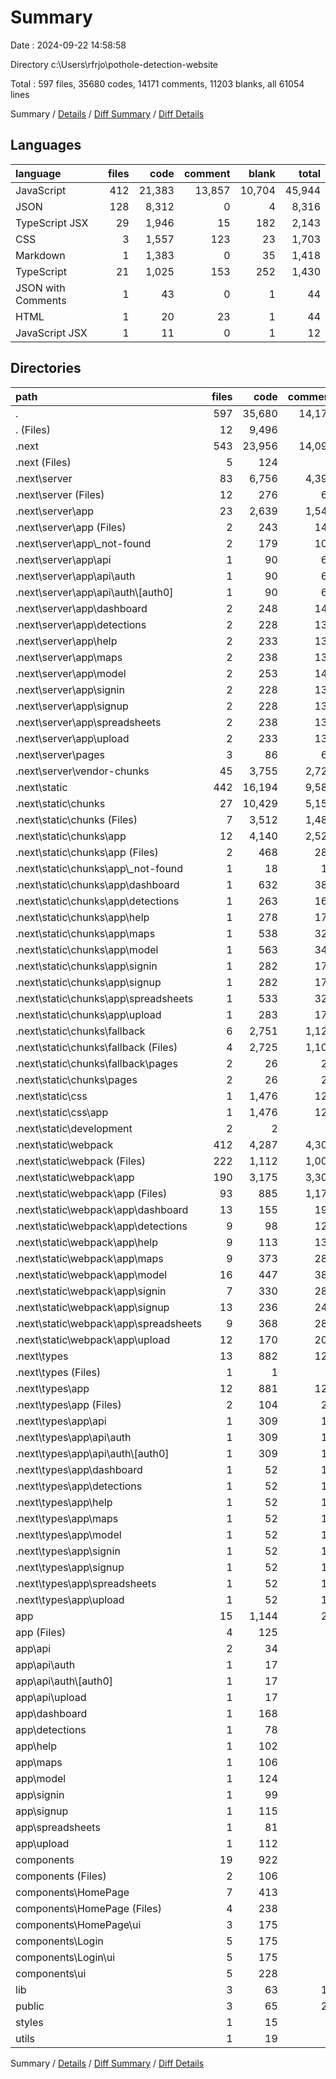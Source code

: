 # Summary

Date : 2024-09-22 14:58:58

Directory c:\\Users\\rfrjo\\pothole-detection-website

Total : 597 files,  35680 codes, 14171 comments, 11203 blanks, all 61054 lines

Summary / [Details](details.md) / [Diff Summary](diff.md) / [Diff Details](diff-details.md)

## Languages
| language | files | code | comment | blank | total |
| :--- | ---: | ---: | ---: | ---: | ---: |
| JavaScript | 412 | 21,383 | 13,857 | 10,704 | 45,944 |
| JSON | 128 | 8,312 | 0 | 4 | 8,316 |
| TypeScript JSX | 29 | 1,946 | 15 | 182 | 2,143 |
| CSS | 3 | 1,557 | 123 | 23 | 1,703 |
| Markdown | 1 | 1,383 | 0 | 35 | 1,418 |
| TypeScript | 21 | 1,025 | 153 | 252 | 1,430 |
| JSON with Comments | 1 | 43 | 0 | 1 | 44 |
| HTML | 1 | 20 | 23 | 1 | 44 |
| JavaScript JSX | 1 | 11 | 0 | 1 | 12 |

## Directories
| path | files | code | comment | blank | total |
| :--- | ---: | ---: | ---: | ---: | ---: |
| . | 597 | 35,680 | 14,171 | 11,203 | 61,054 |
| . (Files) | 12 | 9,496 | 8 | 48 | 9,552 |
| .next | 543 | 23,956 | 14,099 | 10,935 | 48,990 |
| .next (Files) | 5 | 124 | 0 | 0 | 124 |
| .next\\server | 83 | 6,756 | 4,391 | 3,999 | 15,146 |
| .next\\server (Files) | 12 | 276 | 63 | 19 | 358 |
| .next\\server\\app | 23 | 2,639 | 1,545 | 1,537 | 5,721 |
| .next\\server\\app (Files) | 2 | 243 | 141 | 141 | 525 |
| .next\\server\\app\\_not-found | 2 | 179 | 105 | 103 | 387 |
| .next\\server\\app\\api | 1 | 90 | 66 | 60 | 216 |
| .next\\server\\app\\api\\auth | 1 | 90 | 66 | 60 | 216 |
| .next\\server\\app\\api\\auth\\[auth0] | 1 | 90 | 66 | 60 | 216 |
| .next\\server\\app\\dashboard | 2 | 248 | 144 | 144 | 536 |
| .next\\server\\app\\detections | 2 | 228 | 132 | 132 | 492 |
| .next\\server\\app\\help | 2 | 233 | 135 | 135 | 503 |
| .next\\server\\app\\maps | 2 | 238 | 138 | 138 | 514 |
| .next\\server\\app\\model | 2 | 253 | 147 | 147 | 547 |
| .next\\server\\app\\signin | 2 | 228 | 132 | 132 | 492 |
| .next\\server\\app\\signup | 2 | 228 | 132 | 132 | 492 |
| .next\\server\\app\\spreadsheets | 2 | 238 | 138 | 138 | 514 |
| .next\\server\\app\\upload | 2 | 233 | 135 | 135 | 503 |
| .next\\server\\pages | 3 | 86 | 60 | 42 | 188 |
| .next\\server\\vendor-chunks | 45 | 3,755 | 2,723 | 2,401 | 8,879 |
| .next\\static | 442 | 16,194 | 9,584 | 6,717 | 32,495 |
| .next\\static\\chunks | 27 | 10,429 | 5,154 | 4,747 | 20,330 |
| .next\\static\\chunks (Files) | 7 | 3,512 | 1,482 | 1,323 | 6,317 |
| .next\\static\\chunks\\app | 12 | 4,140 | 2,526 | 2,442 | 9,108 |
| .next\\static\\chunks\\app (Files) | 2 | 468 | 289 | 275 | 1,032 |
| .next\\static\\chunks\\app\\_not-found | 1 | 18 | 14 | 7 | 39 |
| .next\\static\\chunks\\app\\dashboard | 1 | 632 | 383 | 376 | 1,391 |
| .next\\static\\chunks\\app\\detections | 1 | 263 | 161 | 154 | 578 |
| .next\\static\\chunks\\app\\help | 1 | 278 | 170 | 163 | 611 |
| .next\\static\\chunks\\app\\maps | 1 | 538 | 326 | 319 | 1,183 |
| .next\\static\\chunks\\app\\model | 1 | 563 | 341 | 334 | 1,238 |
| .next\\static\\chunks\\app\\signin | 1 | 282 | 173 | 166 | 621 |
| .next\\static\\chunks\\app\\signup | 1 | 282 | 173 | 166 | 621 |
| .next\\static\\chunks\\app\\spreadsheets | 1 | 533 | 323 | 316 | 1,172 |
| .next\\static\\chunks\\app\\upload | 1 | 283 | 173 | 166 | 622 |
| .next\\static\\chunks\\fallback | 6 | 2,751 | 1,124 | 974 | 4,849 |
| .next\\static\\chunks\\fallback (Files) | 4 | 2,725 | 1,102 | 966 | 4,793 |
| .next\\static\\chunks\\fallback\\pages | 2 | 26 | 22 | 8 | 56 |
| .next\\static\\chunks\\pages | 2 | 26 | 22 | 8 | 56 |
| .next\\static\\css | 1 | 1,476 | 123 | 18 | 1,617 |
| .next\\static\\css\\app | 1 | 1,476 | 123 | 18 | 1,617 |
| .next\\static\\development | 2 | 2 | 0 | 0 | 2 |
| .next\\static\\webpack | 412 | 4,287 | 4,307 | 1,952 | 10,546 |
| .next\\static\\webpack (Files) | 222 | 1,112 | 1,002 | 4 | 2,118 |
| .next\\static\\webpack\\app | 190 | 3,175 | 3,305 | 1,948 | 8,428 |
| .next\\static\\webpack\\app (Files) | 93 | 885 | 1,179 | 528 | 2,592 |
| .next\\static\\webpack\\app\\dashboard | 13 | 155 | 191 | 100 | 446 |
| .next\\static\\webpack\\app\\detections | 9 | 98 | 123 | 60 | 281 |
| .next\\static\\webpack\\app\\help | 9 | 113 | 132 | 69 | 314 |
| .next\\static\\webpack\\app\\maps | 9 | 373 | 288 | 225 | 886 |
| .next\\static\\webpack\\app\\model | 16 | 447 | 380 | 268 | 1,095 |
| .next\\static\\webpack\\app\\signin | 7 | 330 | 281 | 232 | 843 |
| .next\\static\\webpack\\app\\signup | 13 | 236 | 245 | 154 | 635 |
| .next\\static\\webpack\\app\\spreadsheets | 9 | 368 | 285 | 222 | 875 |
| .next\\static\\webpack\\app\\upload | 12 | 170 | 201 | 90 | 461 |
| .next\\types | 13 | 882 | 124 | 219 | 1,225 |
| .next\\types (Files) | 1 | 1 | 0 | 0 | 1 |
| .next\\types\\app | 12 | 881 | 124 | 219 | 1,224 |
| .next\\types\\app (Files) | 2 | 104 | 20 | 36 | 160 |
| .next\\types\\app\\api | 1 | 309 | 14 | 21 | 344 |
| .next\\types\\app\\api\\auth | 1 | 309 | 14 | 21 | 344 |
| .next\\types\\app\\api\\auth\\[auth0] | 1 | 309 | 14 | 21 | 344 |
| .next\\types\\app\\dashboard | 1 | 52 | 10 | 18 | 80 |
| .next\\types\\app\\detections | 1 | 52 | 10 | 18 | 80 |
| .next\\types\\app\\help | 1 | 52 | 10 | 18 | 80 |
| .next\\types\\app\\maps | 1 | 52 | 10 | 18 | 80 |
| .next\\types\\app\\model | 1 | 52 | 10 | 18 | 80 |
| .next\\types\\app\\signin | 1 | 52 | 10 | 18 | 80 |
| .next\\types\\app\\signup | 1 | 52 | 10 | 18 | 80 |
| .next\\types\\app\\spreadsheets | 1 | 52 | 10 | 18 | 80 |
| .next\\types\\app\\upload | 1 | 52 | 10 | 18 | 80 |
| app | 15 | 1,144 | 20 | 89 | 1,253 |
| app (Files) | 4 | 125 | 0 | 12 | 137 |
| app\\api | 2 | 34 | 6 | 5 | 45 |
| app\\api\\auth | 1 | 17 | 4 | 2 | 23 |
| app\\api\\auth\\[auth0] | 1 | 17 | 4 | 2 | 23 |
| app\\api\\upload | 1 | 17 | 2 | 3 | 22 |
| app\\dashboard | 1 | 168 | 7 | 16 | 191 |
| app\\detections | 1 | 78 | 2 | 8 | 88 |
| app\\help | 1 | 102 | 0 | 7 | 109 |
| app\\maps | 1 | 106 | 1 | 9 | 116 |
| app\\model | 1 | 124 | 2 | 9 | 135 |
| app\\signin | 1 | 99 | 0 | 5 | 104 |
| app\\signup | 1 | 115 | 0 | 6 | 121 |
| app\\spreadsheets | 1 | 81 | 0 | 5 | 86 |
| app\\upload | 1 | 112 | 2 | 7 | 121 |
| components | 19 | 922 | 2 | 104 | 1,028 |
| components (Files) | 2 | 106 | 0 | 16 | 122 |
| components\\HomePage | 7 | 413 | 1 | 35 | 449 |
| components\\HomePage (Files) | 4 | 238 | 1 | 16 | 255 |
| components\\HomePage\\ui | 3 | 175 | 0 | 19 | 194 |
| components\\Login | 5 | 175 | 1 | 26 | 202 |
| components\\Login\\ui | 5 | 175 | 1 | 26 | 202 |
| components\\ui | 5 | 228 | 0 | 27 | 255 |
| lib | 3 | 63 | 18 | 13 | 94 |
| public | 3 | 65 | 24 | 6 | 95 |
| styles | 1 | 15 | 0 | 2 | 17 |
| utils | 1 | 19 | 0 | 6 | 25 |

Summary / [Details](details.md) / [Diff Summary](diff.md) / [Diff Details](diff-details.md)